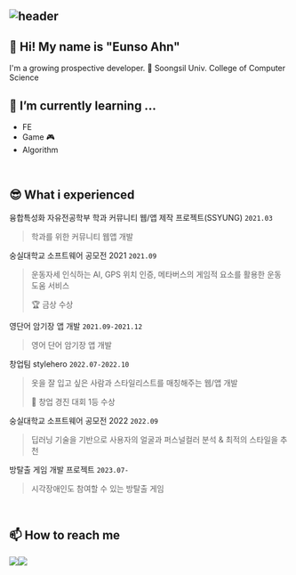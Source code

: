 
![header](https://capsule-render.vercel.app/api?type=waving&color=timeGradient&text=Welcome%20to%20EunsoA's%20GitHub%20👋&animation=twinkling&fontSize=35&fontAlignY=50&fontAlign=60&height=250)
---

## 🙂 Hi! My name is "Eunso Ahn"
I'm a growing prospective developer.
🏫 Soongsil Univ. College of Computer Science
<br>

## 🌱 I’m currently learning ...
- FE
- Game 🎮
- Algorithm
<br>

## 😎 What i experienced

융합특성화 자유전공학부 학과 커뮤니티 웹/앱 제작 프로젝트(SSYUNG) `2021.03`
> 학과를 위한 커뮤니티 웹앱 개발

숭실대학교 소프트웨어 공모전 2021 `2021.09`
> 운동자세 인식하는 AI, GPS 위치 인증, 메타버스의 게임적 요소를 활용한 운동 도움 서비스
>
>  🏆 금상 수상

영단어 암기장 앱 개발 `2021.09-2021.12`
> 영어 단어 암기장 앱 개발

창업팀 stylehero `2022.07-2022.10`
> 옷을 잘 입고 싶은 사람과 스타일리스트를 매칭해주는 웹/앱 개발
>
> 🥇 창업 경진 대회 1등 수상

숭실대학교 소프트웨어 공모전 2022 `2022.09`
> 딥러닝 기술을 기반으로 사용자의 얼굴과 퍼스널컬러 분석 & 최적의 스타일을 추천

방탈출 게임 개발 프로젝트 `2023.07-`
> 시각장애인도 참여할 수 있는 방탈출 게임
<br>

## 📫 How to reach me
<div style="display:flex; flex-direction:row;">
    <a href="https://www.instagram.com/12.6.mhz/">
        <img src="https://img.shields.io/badge/Instagram-E4405F?style=for-the-badge&logo=Instagram&logoColor=white"> 
    </a>
    <a href="mailto:eunsoa0310@gmail.com">
        <img src="https://img.shields.io/badge/Gmail-EA4335?style=for-the-badge&logo=Gmail&logoColor=white"> 
    </a>
</div><br>

<!--
**eunsoA/eunsoA** is a ✨ _special_ ✨ repository because its `README.md` (this file) appears on your GitHub profile.

Here are some ideas to get you started:

- 🔭 I’m currently working on ...
- 🌱 I’m currently learning ...
- 👯 I’m looking to collaborate on ...
- 🤔 I’m looking for help with ...
- 💬 Ask me about ...
- 📫 How to reach me: ...
- 😄 Pronouns: ...
- ⚡ Fun fact: ...
-->
